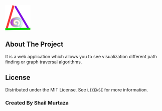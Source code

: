 <img src="logo.png" alt="Logo" width="80" height="80">

## About The Project
It is a web application which allows you to see visualization different path finding or graph traversal algorithms.

## License
Distributed under the MIT License. See `LICENSE` for more information.
<h3>Created By Shail Murtaza</h3>
